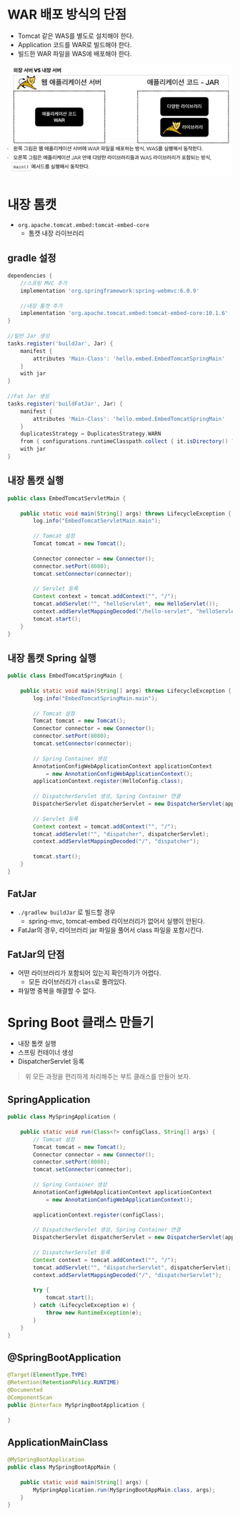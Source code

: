 # WAR 배포 방식의 단점
- Tomcat 같은 WAS를 별도로 설치해야 한다.
- Application 코드를 WAR로 빌드해야 한다.
- 빌드한 WAR 파일을 WAS에 배포해야 한다.

![tomcat-embed.png](docs/tomcat-embed.png)

# 내장 톰캣
- `org.apache.tomcat.embed:tomcat-embed-core`
  - 톰캣 내장 라이브러리

## gradle 설정

```groovy
dependencies {
    //스프링 MVC 추가
    implementation 'org.springframework:spring-webmvc:6.0.9'

    //내장 톰켓 추가
    implementation 'org.apache.tomcat.embed:tomcat-embed-core:10.1.6'
}

//일반 Jar 생성
tasks.register('buildJar', Jar) {
    manifest {
        attributes 'Main-Class': 'hello.embed.EmbedTomcatSpringMain'
    }
    with jar
}

//Fat Jar 생성
tasks.register('buildFatJar', Jar) {
    manifest {
        attributes 'Main-Class': 'hello.embed.EmbedTomcatSpringMain'
    }
    duplicatesStrategy = DuplicatesStrategy.WARN
    from { configurations.runtimeClasspath.collect { it.isDirectory() ? it : zipTree(it) } }
    with jar
}
```

## 내장 톰캣 실행
```java
public class EmbedTomcatServletMain {

    public static void main(String[] args) throws LifecycleException {
        log.info("EmbedTomcatServletMain.main");

        // Tomcat 설정
        Tomcat tomcat = new Tomcat();

        Connector connector = new Connector();
        connector.setPort(8080);
        tomcat.setConnector(connector);

        // Servlet 등록
        Context context = tomcat.addContext("", "/");
        tomcat.addServlet("", "helloServlet", new HelloServlet());
        context.addServletMappingDecoded("/hello-servlet", "helloServlet");
        tomcat.start();
    }
}
```

## 내장 톰캣 Spring 실행
```java
public class EmbedTomcatSpringMain {

    public static void main(String[] args) throws LifecycleException {
        log.info("EmbedTomcatSpringMain.main");

        // Tomcat 설정
        Tomcat tomcat = new Tomcat();
        Connector connector = new Connector();
        connector.setPort(8080);
        tomcat.setConnector(connector);

        // Spring Container 생성
        AnnotationConfigWebApplicationContext applicationContext
            = new AnnotationConfigWebApplicationContext();
        applicationContext.register(HelloConfig.class);

        // DispatcherServlet 생성, Spring Container 연결
        DispatcherServlet dispatcherServlet = new DispatcherServlet(applicationContext);

        // Servlet 등록
        Context context = tomcat.addContext("", "/");
        tomcat.addServlet("", "dispatcher", dispatcherServlet);
        context.addServletMappingDecoded("/", "dispatcher");

        tomcat.start();
    }
}
```

## FatJar 
- `./gradlew buildJar` 로 빌드할 경우
  - spring-mvc, tomcat-embed 라이브러리가 없어서 실행이 안된다.
- FatJar의 경우, 라이브러리 jar 파일을 풀어서 class 파일을 포함시킨다.

## FatJar의 단점
- 어떤 라이브러리가 포함되어 있는지 확인하기가 어렵다.
  - 모든 라이브러리가 `class`로 풀려있다.
- 파일명 중복을 해결할 수 없다.

# Spring Boot 클래스 만들기
- 내장 톰캣 실행
- 스프링 컨테이너 생성
- DispatcherServlet 등록

> 위 모든 과정을 편리하게 처리해주는 부트 클래스를 만들어 보자.

## SpringApplication
```java
public class MySpringApplication {
    
    public static void run(Class<?> configClass, String[] args) {
        // Tomcat 설정
        Tomcat tomcat = new Tomcat();
        Connector connector = new Connector();
        connector.setPort(8080);
        tomcat.setConnector(connector);

        // Spring Container 생성
        AnnotationConfigWebApplicationContext applicationContext
            = new AnnotationConfigWebApplicationContext();

        applicationContext.register(configClass);

        // DispatcherServlet 생성, Spring Container 연결
        DispatcherServlet dispatcherServlet = new DispatcherServlet(applicationContext);

        // DispatcherServlet 등록
        Context context = tomcat.addContext("", "/");
        tomcat.addServlet("", "dispatcherServlet", dispatcherServlet);
        context.addServletMappingDecoded("/", "dispatcherServlet");

        try {
            tomcat.start();
        } catch (LifecycleException e) {
            throw new RuntimeException(e);
        }
    }
}
```

## @SpringBootApplication
```java
@Target(ElementType.TYPE)
@Retention(RetentionPolicy.RUNTIME)
@Documented
@ComponentScan
public @interface MySpringBootApplication {

}
```

## ApplicationMainClass
```java
@MySpringBootApplication
public class MySpringBootAppMain {

    public static void main(String[] args) {
        MySpringApplication.run(MySpringBootAppMain.class, args);
    }
}
```
